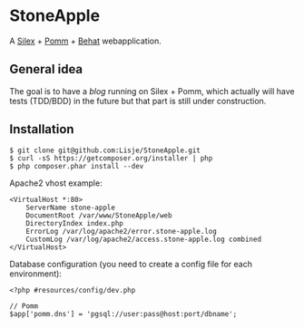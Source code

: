 StoneApple
==========

A [Silex][s] + [Pomm][p] + [Behat][b] webapplication.

General idea
------------

The goal is to have a *blog* running on Silex + Pomm, which actually will 
have tests (TDD/BDD) in the future but that part is still under construction.


Installation
------------

    $ git clone git@github.com:Lisje/StoneApple.git
    $ curl -sS https://getcomposer.org/installer | php
    $ php composer.phar install --dev

Apache2 vhost example:

    <VirtualHost *:80>
        ServerName stone-apple
        DocumentRoot /var/www/StoneApple/web
        DirectoryIndex index.php
        ErrorLog /var/log/apache2/error.stone-apple.log
        CustomLog /var/log/apache2/access.stone-apple.log combined
    </VirtualHost>

Database configuration (you need to create a config file for each environment):

    <?php #resources/config/dev.php

    // Pomm
    $app['pomm.dns'] = 'pgsql://user:pass@host:port/dbname';


[s]: http://silex.sensiolabs.org/
[p]: http://pomm.coolkeums.org/
[b]: http://behat.org/